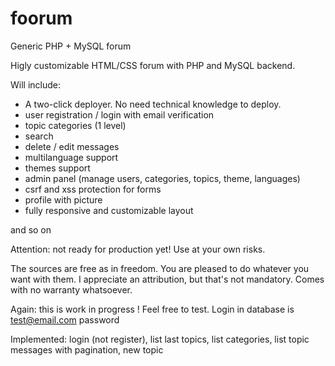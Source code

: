 # foorum
Generic PHP + MySQL forum

Higly customizable HTML/CSS forum with PHP and MySQL backend.

Will include:

- A two-click deployer. No need technical knowledge to deploy.	
- user registration / login with email verification
- topic categories (1 level)
- search
- delete / edit messages
- multilanguage support
- themes support
- admin panel (manage users, categories, topics, theme, languages)
- csrf and xss protection for forms
- profile with picture
- fully responsive and customizable layout

and so on

Attention: not ready for production yet! Use at your own risks.

The sources are free as in freedom. You are pleased to do whatever you want with them.
I appreciate an attribution, but that's not mandatory.
Comes with no warranty whatsoever.

Again: this is work in progress !
Feel free to test.
Login in database is test@email.com password

Implemented: login (not register), list last topics, list categories, list topic messages with pagination, new topic

